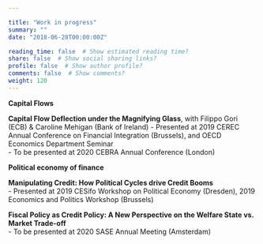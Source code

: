 ```yaml
---

title: "Work in progress"
summary: ""
date: "2018-06-28T00:00:00Z"

reading_time: false  # Show estimated reading time?
share: false  # Show social sharing links?
profile: false  # Show author profile?
comments: false  # Show comments?
weight: 120
---
```

__**Capital Flows**__

**Capital Flow Deflection under the Magnifying Glass**, with Filippo Gori (ECB) & Caroline Mehigan (Bank of Ireland)
    - Presented at 2019 CEREC Annual Conference on Financial Integration (Brussels), and OECD Economics Department Seminar  
    - To be presented at 2020 CEBRA Annual Conference (London)

__**Political economy of finance**__

**Manipulating Credit: How Political Cycles drive Credit Booms**    
    - Presented at 2019 CESifo Workshop on Political Economy (Dresden), 2019 Economics and Politics Workshop (Brussels)
 
**Fiscal Policy as Credit Policy: A New Perspective on the Welfare State vs. Market Trade-off**  
    - To be presented at 2020 SASE Annual Meeting (Amsterdam)
